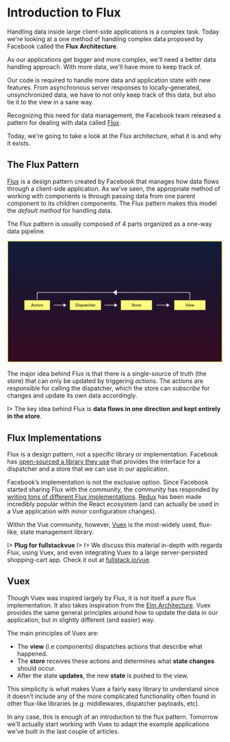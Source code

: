 # Introduction to Flux

Handling data inside large client-side applications is a complex task. Today we're looking at a one method of handling complex data proposed by Facebook called the __Flux Architecture__.

As our applications get bigger and more complex, we'll need a better data handling approach. With more data, we'll have more to keep track of.

Our code is required to handle more data and application state with new features. From asynchronous server responses to locally-generated, unsynchronized data, we have to not only keep track of this data, but also tie it to the view in a sane way.

Recognizing this need for data management, the Facebook team released a pattern for dealing with data called [Flux](https://facebook.github.io/flux/docs/overview.html).

Today, we're going to take a look at the Flux architecture, what it is and why it exists.

## The Flux Pattern

[Flux](https://facebook.github.io/flux/docs/overview.html) is a design pattern created by Facebook that manages how data flows through a client-side application. As we've seen, the appropriate method of working with components is through passing data from one parent component to its children components. The Flux pattern makes this model the _default method_ for handling data.

The Flux pattern is usually composed of 4 parts organized as a one-way data pipeline.

![](./public/assets/flux-pattern.png)

The major idea behind Flux is that there is a single-source of truth (the store) that can only be updated by triggering _actions_. The actions are responsible for calling the dispatcher, which the store can _subscribe_ for changes and update its own data accordingly.

I> The key idea behind Flux is __data flows in one direction and kept entirely in the store__.

## Flux Implementations

Flux is a design pattern, not a specific library or implementation. Facebook has [open-sourced a library they use](https://github.com/facebook/flux) that provides the interface for a dispatcher and a store that we can use in our application.

Facebook’s implementation is not the exclusive option. Since Facebook started sharing Flux with the community, the community has responded by [writing tons of different Flux implementations](https://github.com/voronianski/flux-comparison). [Redux](https://github.com/reactjs/redux) has been made incredibly popular within the React ecosystem (and can actually be used in a Vue application with minor configuration changes).

Within the Vue community, however, [Vuex](https://github.com/vuejs/vuex) is the most-widely used, flux-like, state management library.

I> __Plug for fullstackvue__
I>
I> We discuss this material in-depth with regards Flux, using Vuex, and even integrating Vuex to a large server-persisted shopping-cart app. Check it out at [fullstack.io/vue](https://www.fullstack.io/vue/).

## Vuex

Though Vuex was inspired largely by Flux, it is not itself a _pure_ flux implementation. It also takes inspiration from the [Elm Architecture](https://guide.elm-lang.org/architecture/). Vuex provides the same general principles around how to update the data in our application, but in slightly different (and easier) way.

The main principles of Vuex are:

- The __view__ (i.e components) dispatches actions that describe what happened.
- The __store__ receives these actions and determines what __state changes__ should occur.
- After the state __updates__, the new __state__ is pushed to the view.

This simplicity is what makes Vuex a fairly easy library to understand since it doesn’t include any of the more complicated functionality often found in other flux-like libraries (e.g. middlewares, dispatcher payloads, etc).

In any case, this is enough of an introduction to the flux pattern. Tomorrow we'll actually start working with Vuex to adapt the example applications we've built in the last couple of articles.
